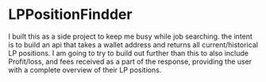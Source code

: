 # LPPositionFindder

I built this as a side project to keep me busy while job searching. the intent is to build an api that takes a wallet address and returns all current/historical LP positions. I am going to try to build out further than this to also include Profit/loss, and fees received as a part of the response, providing the user with a complete overview of their LP positions.
